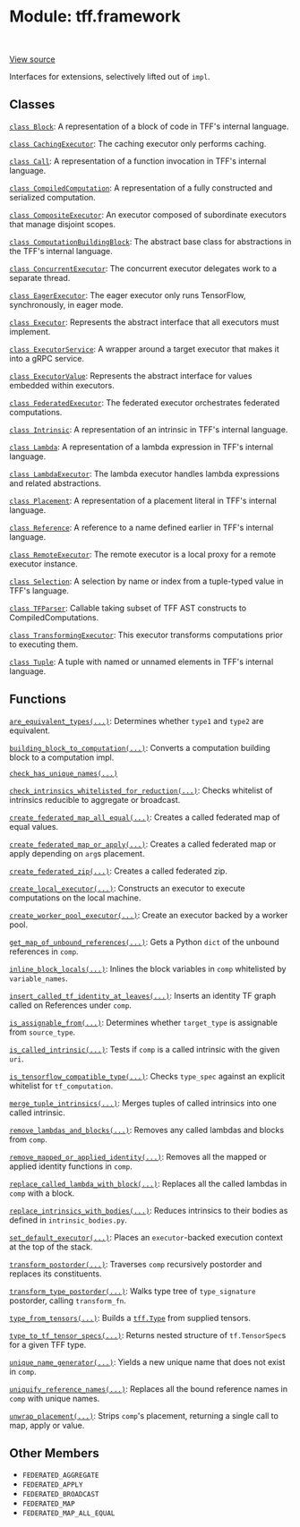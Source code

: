 <div itemscope itemtype="http://developers.google.com/ReferenceObject">
<meta itemprop="name" content="tff.framework" />
<meta itemprop="path" content="Stable" />
<meta itemprop="property" content="FEDERATED_AGGREGATE"/>
<meta itemprop="property" content="FEDERATED_APPLY"/>
<meta itemprop="property" content="FEDERATED_BROADCAST"/>
<meta itemprop="property" content="FEDERATED_MAP"/>
<meta itemprop="property" content="FEDERATED_MAP_ALL_EQUAL"/>
</div>

# Module: tff.framework

<table class="tfo-notebook-buttons tfo-api" align="left">
</table>

<a target="_blank" href="http://github.com/tensorflow/federated/tree/master/tensorflow_federated/python/core/framework/__init__.py">View
source</a>

Interfaces for extensions, selectively lifted out of `impl`.

<!-- Placeholder for "Used in" -->

## Classes

[`class Block`](../tff/framework/Block.md): A representation of a block of code
in TFF's internal language.

[`class CachingExecutor`](../tff/framework/CachingExecutor.md): The caching
executor only performs caching.

[`class Call`](../tff/framework/Call.md): A representation of a function
invocation in TFF's internal language.

[`class CompiledComputation`](../tff/framework/CompiledComputation.md): A
representation of a fully constructed and serialized computation.

[`class CompositeExecutor`](../tff/framework/CompositeExecutor.md): An executor
composed of subordinate executors that manage disjoint scopes.

[`class ComputationBuildingBlock`](../tff/framework/ComputationBuildingBlock.md):
The abstract base class for abstractions in the TFF's internal language.

[`class ConcurrentExecutor`](../tff/framework/ConcurrentExecutor.md): The
concurrent executor delegates work to a separate thread.

[`class EagerExecutor`](../tff/framework/EagerExecutor.md): The eager executor
only runs TensorFlow, synchronously, in eager mode.

[`class Executor`](../tff/framework/Executor.md): Represents the abstract
interface that all executors must implement.

[`class ExecutorService`](../tff/framework/ExecutorService.md): A wrapper around
a target executor that makes it into a gRPC service.

[`class ExecutorValue`](../tff/framework/ExecutorValue.md): Represents the
abstract interface for values embedded within executors.

[`class FederatedExecutor`](../tff/framework/FederatedExecutor.md): The
federated executor orchestrates federated computations.

[`class Intrinsic`](../tff/framework/Intrinsic.md): A representation of an
intrinsic in TFF's internal language.

[`class Lambda`](../tff/framework/Lambda.md): A representation of a lambda
expression in TFF's internal language.

[`class LambdaExecutor`](../tff/framework/LambdaExecutor.md): The lambda
executor handles lambda expressions and related abstractions.

[`class Placement`](../tff/framework/Placement.md): A representation of a
placement literal in TFF's internal language.

[`class Reference`](../tff/framework/Reference.md): A reference to a name
defined earlier in TFF's internal language.

[`class RemoteExecutor`](../tff/framework/RemoteExecutor.md): The remote
executor is a local proxy for a remote executor instance.

[`class Selection`](../tff/framework/Selection.md): A selection by name or index
from a tuple-typed value in TFF's language.

[`class TFParser`](../tff/framework/TFParser.md): Callable taking subset of TFF
AST constructs to CompiledComputations.

[`class TransformingExecutor`](../tff/framework/TransformingExecutor.md): This
executor transforms computations prior to executing them.

[`class Tuple`](../tff/framework/Tuple.md): A tuple with named or unnamed
elements in TFF's internal language.

## Functions

[`are_equivalent_types(...)`](../tff/framework/are_equivalent_types.md):
Determines whether `type1` and `type2` are equivalent.

[`building_block_to_computation(...)`](../tff/framework/building_block_to_computation.md):
Converts a computation building block to a computation impl.

[`check_has_unique_names(...)`](../tff/framework/check_has_unique_names.md)

[`check_intrinsics_whitelisted_for_reduction(...)`](../tff/framework/check_intrinsics_whitelisted_for_reduction.md):
Checks whitelist of intrinsics reducible to aggregate or broadcast.

[`create_federated_map_all_equal(...)`](../tff/framework/create_federated_map_all_equal.md):
Creates a called federated map of equal values.

[`create_federated_map_or_apply(...)`](../tff/framework/create_federated_map_or_apply.md):
Creates a called federated map or apply depending on `arg`s placement.

[`create_federated_zip(...)`](../tff/framework/create_federated_zip.md): Creates
a called federated zip.

[`create_local_executor(...)`](../tff/framework/create_local_executor.md):
Constructs an executor to execute computations on the local machine.

[`create_worker_pool_executor(...)`](../tff/framework/create_worker_pool_executor.md):
Create an executor backed by a worker pool.

[`get_map_of_unbound_references(...)`](../tff/framework/get_map_of_unbound_references.md):
Gets a Python `dict` of the unbound references in `comp`.

[`inline_block_locals(...)`](../tff/framework/inline_block_locals.md): Inlines
the block variables in `comp` whitelisted by `variable_names`.

[`insert_called_tf_identity_at_leaves(...)`](../tff/framework/insert_called_tf_identity_at_leaves.md):
Inserts an identity TF graph called on References under `comp`.

[`is_assignable_from(...)`](../tff/framework/is_assignable_from.md): Determines
whether `target_type` is assignable from `source_type`.

[`is_called_intrinsic(...)`](../tff/framework/is_called_intrinsic.md): Tests if
`comp` is a called intrinsic with the given `uri`.

[`is_tensorflow_compatible_type(...)`](../tff/framework/is_tensorflow_compatible_type.md):
Checks `type_spec` against an explicit whitelist for `tf_computation`.

[`merge_tuple_intrinsics(...)`](../tff/framework/merge_tuple_intrinsics.md):
Merges tuples of called intrinsics into one called intrinsic.

[`remove_lambdas_and_blocks(...)`](../tff/framework/remove_lambdas_and_blocks.md):
Removes any called lambdas and blocks from `comp`.

[`remove_mapped_or_applied_identity(...)`](../tff/framework/remove_mapped_or_applied_identity.md):
Removes all the mapped or applied identity functions in `comp`.

[`replace_called_lambda_with_block(...)`](../tff/framework/replace_called_lambda_with_block.md):
Replaces all the called lambdas in `comp` with a block.

[`replace_intrinsics_with_bodies(...)`](../tff/framework/replace_intrinsics_with_bodies.md):
Reduces intrinsics to their bodies as defined in `intrinsic_bodies.py`.

[`set_default_executor(...)`](../tff/framework/set_default_executor.md): Places
an `executor`-backed execution context at the top of the stack.

[`transform_postorder(...)`](../tff/framework/transform_postorder.md): Traverses
`comp` recursively postorder and replaces its constituents.

[`transform_type_postorder(...)`](../tff/framework/transform_type_postorder.md):
Walks type tree of `type_signature` postorder, calling `transform_fn`.

[`type_from_tensors(...)`](../tff/framework/type_from_tensors.md): Builds a
<a href="../tff/Type.md"><code>tff.Type</code></a> from supplied tensors.

[`type_to_tf_tensor_specs(...)`](../tff/framework/type_to_tf_tensor_specs.md):
Returns nested structure of `tf.TensorSpec`s for a given TFF type.

[`unique_name_generator(...)`](../tff/framework/unique_name_generator.md):
Yields a new unique name that does not exist in `comp`.

[`uniquify_reference_names(...)`](../tff/framework/uniquify_reference_names.md):
Replaces all the bound reference names in `comp` with unique names.

[`unwrap_placement(...)`](../tff/framework/unwrap_placement.md): Strips `comp`'s
placement, returning a single call to map, apply or value.

## Other Members

*   `FEDERATED_AGGREGATE` <a id="FEDERATED_AGGREGATE"></a>
*   `FEDERATED_APPLY` <a id="FEDERATED_APPLY"></a>
*   `FEDERATED_BROADCAST` <a id="FEDERATED_BROADCAST"></a>
*   `FEDERATED_MAP` <a id="FEDERATED_MAP"></a>
*   `FEDERATED_MAP_ALL_EQUAL` <a id="FEDERATED_MAP_ALL_EQUAL"></a>
